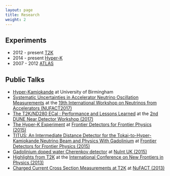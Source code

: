 ```yaml
---
layout: page
title: Research
weight: 2
---
```


## Experiments
* 2012 - present [T2K](http://t2k-experiment.org/)
* 2014 - present [Hyper-K](http://hyperk.org/)
* 2007 - 2012 [ATLAS](http://atlas.cern/) 

## Public Talks

* [Hyper-Kamiokande](/talks/talk_2017_hk_bham_seminar.pdf) at University of Birmingham
* [Systematic Uncertainties in Accelerator Neutrino Oscillation Measurements](/talks/talk_2017_systematic_uncertainties_nufact2017.pdf) at the [19th International Workshop on Neutrinos from Accelerators (NUFACT2017)](https://indico.uu.se/event/324/)
* [The T2K/ND280 ECal : Performance and Lessons Learned](/talks/talk_2017_t2k_ecal_dune.pdf) at the [2nd DUNE Near Detector Workshop (2017)](https://indico.fnal.gov/conferenceOtherViews.py?view=standard&confId=14029)
* [The Hyper-K Experiment](/talks/talk_2015_hk_pisa.pdf) at [Frontier Detectors for Frontier Physics (2015)](https://agenda.infn.it/conferenceDisplay.py?confId=8397)
* [TITUS: An Intermediate Distance Detector for the Tokai-to-Hyper-Kamiokande Neutrino Beam and Physics With Gadolinium](/talks/poster_2015_titus_pisa.pdf)  at [Frontier Detectors for Frontier Physics (2015)](https://agenda.infn.it/conferenceDisplay.py?confId=8397)
* [Gadolinium doped water Cherenkov detector](/talks/talk_2015_nuintuk.pdf) at [NuInt UK (2015)](http://pprc.qmul.ac.uk/research/nuintuk)
* [Highlights from T2K](/talks/talk_2013_t2k_icnfp.pdf) at the [International Conference on New Frontiers in Physics (2013)](https://indico.cern.ch/event/198153/)
* [Charged Current Cross Section Measurements at T2K](/talks/talk_2013_t2k_nufact.pdf) at [NuFACT (2013)](http://nufact2013.ihep.ac.cn/)

<!-- ## Publications 
TODO
-->
